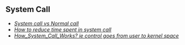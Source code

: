 ## System Call
- _[System call vs Normal call](SystemCall_vs_NormalCall.md)_
- _[How to reduce time spent in system call](How_to_reduce_time_spent_in_sys_call.md)_
- _[How_System_Call_Works? ie control goes from user to kernel space](How_System_Call_Works)_
